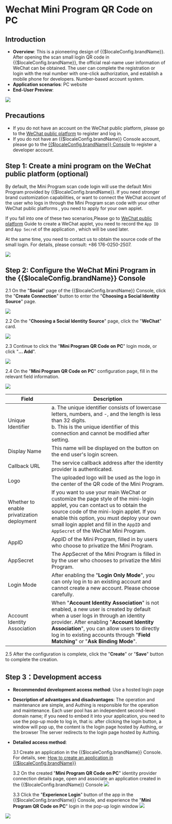 # Wechat Mini Program QR Code on PC

<LastUpdated />

## Introduction

- **Overview**: This is a pioneering design of {{$localeConfig.brandName}}. After opening the scan small login QR code in {{$localeConfig.brandName}}, the official real-name user information of WeChat can be obtained. The user can complete the registration or login with the real number with one-click authorization, and establish a mobile phone for developers. Number-based account system.
- **Application scenarios**: PC website
- **End-User Preview**:

![](./images/login.jpg)

## Precautions

- If you do not have an account on the WeChat public platform, please go to the [WeChat public platform](https://mp.weixin.qq.com/wxopen/waregister?action=step1) to register and log in.
- If you do not have an {{$localeConfig.brandName}} Console account, please go to the [{{$localeConfig.brandName}} Console](https://authing.cn/) to register a developer account.

## Step 1: Create a mini program on the WeChat public platform (optional)

By default, the Mini Program scan code login will use the default Mini Program provided by {{$localeConfig.brandName}}. If you need stronger brand customization capabilities, or want to connect the WeChat account of the user who logs in through the Mini Program scan code with your other WeChat public platforms , you need to apply for your own applet.

If you fall into one of these two scenarios,Please go to [WeChat public platform](https://mp.weixin.qq.com/wxopen/waregister?action=step1) Guide to create a WeChat applet, you need to record the `App ID` and `App Secre`t of the application , which will be used later.

At the same time, you need to contact us to obtain the source code of the small login. For details, please consult: +86 176-0250-2507.

![](./images/register-wechat-miniprogram.jpg)

## Step 2: Configure the WeChat Mini Program in the {{$localeConfig.brandName}} Console

2.1 On the "**Social**" page of the {{$localeConfig.brandName}} Console, click the "**Create Connection**" button to enter the "**Choosing a Social Identity Source**" page.

![](~@imagesEnUs/guides/connections/create-social-idp.jpg)

2.2 On the "**Choosing a Social Identity Source**" page, click the "**WeChat**" card.

![](../wechat-pc/images/add-app-1.jpg)

2.3 Continue to click the "**Mini Program QR Code on PC**" login mode, or click "**... Add**".

![](./images/add-app1.jpg)

2.4 On the "**Mini Program QR Code on PC**" configuration page, fill in the relevant field information.

![](./images/add-app2.jpg)

| Field                                      | Description                                                                                                                                                                                                                                                                                                     |
| ------------------------------------------ | --------------------------------------------------------------------------------------------------------------------------------------------------------------------------------------------------------------------------------------------------------------------------------------------------------------- |
| Unique Identifier                          | a. The unique identifier consists of lowercase letters, numbers, and -, and the length is less than 32 digits. <br />b. This is the unique identifier of this connection and cannot be modified after setting.                                                                                                  |
| Display Name                               | This name will be displayed on the button on the end user's login screen.                                                                                                                                                                                                                                       |
| Callback URL                               | The service callback address after the identity provider is authenticated.                                                                                                                                                                                                                                      |
| Logo                                       | The uploaded logo will be used as the logo in the center of the QR code of the Mini Program.                                                                                                                                                                                                                    |
| Whether to enable privatization deployment | If you want to use your main WeChat or customize the page style of the mini-login applet, you can contact us to obtain the source code of the mini-login applet. If you enable this option, you must deploy your own small login applet and fill in the `AppID` and `AppSecret` of the WeChat Mini Program.     |
| AppID                                      | AppID of the Mini Program, filled in by users who choose to privatize the Mini Program.                                                                                                                                                                                                                         |
| AppSecret                                  | The AppSecret of the Mini Program is filled in by the user who chooses to privatize the Mini Program.                                                                                                                                                                                                           |
| Login Mode                                 | After enabling the "**Login Only Mode**", you can only log in to an existing account and cannot create a new account. Please choose carefully.                                                                                                                                                                  |
| Account Identity Association               | When "**Account Identity Association**" is not enabled, a new user is created by default when a user logs in through an identity provider. After enabling "**Account Identity Association**", you can allow users to directly log in to existing accounts through "**Field Matching**" or "**Ask Binding Mode**". |

2.5 After the configuration is complete, click the "**Create**" or "**Save**" button to complete the creation.

## Step 3：Development access

- **Recommended development access method**: Use a hosted login page
- **Description of advantages and disadvantages**: The operation and maintenance are simple, and Authing is responsible for the operation and maintenance. Each user pool has an independent second-level domain name; if you need to embed it into your application, you need to use the pop-up mode to log in, that is: after clicking the login button, a window will pop up, the content is the login page hosted by Authing, or the browser The server redirects to the login page hosted by Authing.
- **Detailed access method**:

  3.1 Create an application in the {{$localeConfig.brandName}} Console. For details, see: [How to create an application in {{$localeConfig.brandName}}](/en/guides/app/create-app)

  3.2 On the created "**Mini Program QR Code on PC**" identity provider connection details page, open and associate an application created in the {{$localeConfig.brandName}} Console
  ![](./images/step3.2.jpg)

  3.3 Click the "**Experience Login**" button of the app in the {{$localeConfig.brandName}} Console, and experience the "**Mini Program QR Code on PC**" login in the pop-up login window
  ![](../wechat-pc/images/step3.3-1.jpg)

![](./images/step3.3-2.jpg)
